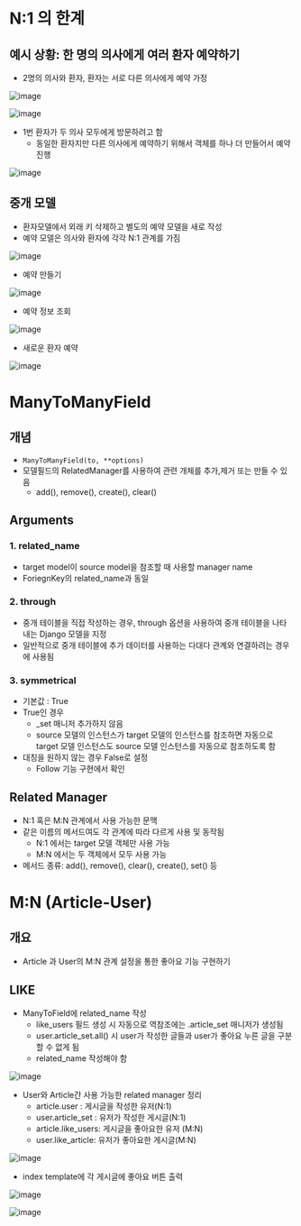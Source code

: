 # N:1 의 한계
## 예시 상황: 한 명의 의사에게 여러 환자 예약하기
- 2명의 의사와 환자, 환자는 서로 다른 의사에게 예약 가정

![image](https://user-images.githubusercontent.com/122726684/231049844-8cbaf737-c385-4cd3-bdf8-85c32d23fd8a.png)

![image](https://user-images.githubusercontent.com/122726684/231049911-b514f952-4913-44f0-b8bc-b38451a75c80.png)

- 1번 환자가 두 의사 모두에게 방문하려고 함
  - 동일한 환자지만 다른 의사에게 예약하기 위해서 객체를 하나 더 만들어서 예약 진행

![image](https://user-images.githubusercontent.com/122726684/231050007-8468716f-332b-467e-ac81-acb02d868f14.png)

## 중개 모델
- 환자모델에서 외래 키 삭제하고 별도의 예약 모델을 새로 작성
- 예약 모델은 의사와 환자에 각각 N:1 관계를 가짐

![image](https://user-images.githubusercontent.com/122726684/231050196-7cc3cb36-63c3-4337-91c9-1c9731ae74c7.png)

- 예약 만들기   

![image](https://user-images.githubusercontent.com/122726684/231050243-8cd0cbb8-e577-4a8c-bace-574ffb613398.png)

- 예약 정보 조회

![image](https://user-images.githubusercontent.com/122726684/231050307-9e6d44e8-904f-49f5-819c-9e260e43f374.png)

- 새로운 환자 예약

![image](https://user-images.githubusercontent.com/122726684/231050398-d6a7a2e1-16ee-4b23-8176-ae404cd4cbc6.png)


# ManyToManyField
## 개념
- `ManyToManyField(to, **options)`
- 모델필드의 RelatedManager를 사용하여 관련 개체를 추가,제거 또는 만들 수 있음
  - add(), remove(), create(), clear()

## Arguments
### 1. related_name
- target model이 source model을 참조할 때 사용할 manager name
- ForiegnKey의 related_name과 동일

### 2. through
- 중개 테이블을 직접 작성하는 경우, through 옵션을 사용하여 중개 테이블을 나타내는 Django 모델을 지정
- 일반적으로 중개 테이블에 추가 데이터를 사용하는 다대다 관계와 연결하려는 경우에 사용됨

### 3. symmetrical
- 기본값 : True
- True인 경우
  - _set 매니저 추가하지 않음
  - source 모델의 인스턴스가 target 모델의 인스턴스를 참조하면 자동으로 target 모델 인스턴스도 source 모델 인스턴스를 자동으로 참조하도록 함
- 대칭을 원하지 않는 경우 False로 설정
  - Follow 기능 구현에서 확인

## Related Manager
- N:1 혹은 M:N 관계에서 사용 가능한 문맥
- 같은 이름의 메서드여도 각 관계에 따라 다르게 사용 및 동작됨
  - N:1 에서는 target 모델 객체만 사용 가능
  - M:N 에서는 두 객체에서 모두 사용 가능
- 메서드 종류: add(), remove(), clear(), create(), set() 등

# M:N (Article-User)
## 개요
- Article 과 User의 M:N 관계 설정을 통한 좋아요 기능 구현하기

## LIKE
- ManyToField에 related_name 작성 
  - like_users 필드 생성 시 자동으로 역참조에는 .article_set 매니저가 생성됨
  - user.article_set.all() 시 user가 작성한 글들과 user가 좋아요 누른 글을 구분할 수 없게 됨
  - related_name 작성해야 함

![image](https://user-images.githubusercontent.com/122726684/231062846-1a4c55fc-b010-40c2-9344-ff9c1c29a947.png)

- User와 Article간 사용 가능한 related manager 정리
  - article.user : 게시글을 작성한 유저(N:1)
  - user.article_set : 유저가 작성한 게시글(N:1)
  - article.like_users: 게시글을 좋아요한 유저 (M:N)
  - user.like_article: 유저가 좋아요한 게시글(M:N)
  
![image](https://user-images.githubusercontent.com/122726684/231065670-e19ec7ae-fa8d-4ae1-bc6d-97476bbc3474.png)

- index template에 각 게시글에 좋아요 버튼 출력

![image](https://user-images.githubusercontent.com/122726684/231065758-55ba3294-4d45-4fcd-8fe6-d7a70117ed4a.png)

![image](https://user-images.githubusercontent.com/122726684/231065812-a586af19-c8b1-4471-ac22-eb8ddd791d7c.png)